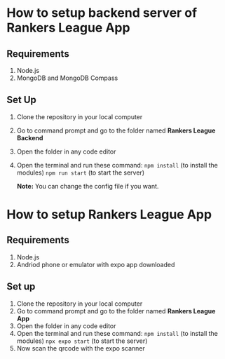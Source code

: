 # How to setup backend server of Rankers League App

## Requirements
1. Node.js
2. MongoDB and MongoDB Compass

## Set Up

1. Clone the repository in your local computer
2. Go to command prompt and go to the folder named  **Rankers League Backend**
3. Open the folder in any code editor
4. Open the terminal and run these command:
       `npm install` (to install the modules)
       `npm run start` (to start the server)
   
   **Note:** You can change the config file if you want.
  
# How to setup Rankers League App
## Requirements
1. Node.js
2. Andriod phone or emulator with expo app downloaded

## Set up

1. Clone the repository in your local computer
2. Go to command prompt and go to the folder named  **Rankers League App**
3. Open the folder in any code editor
4. Open the terminal and run these command:
       `npm install` (to install the modules)
       `npx expo start` (to start the server)
5. Now scan the qrcode with the expo scanner        